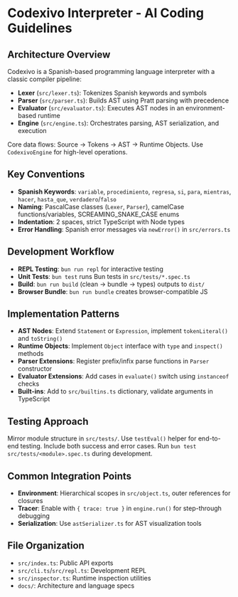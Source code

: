 # Codexivo Interpreter - AI Coding Guidelines

## Architecture Overview
Codexivo is a Spanish-based programming language interpreter with a classic compiler pipeline:
- **Lexer** (`src/lexer.ts`): Tokenizes Spanish keywords and symbols
- **Parser** (`src/parser.ts`): Builds AST using Pratt parsing with precedence
- **Evaluator** (`src/evaluator.ts`): Executes AST nodes in an environment-based runtime
- **Engine** (`src/engine.ts`): Orchestrates parsing, AST serialization, and execution

Core data flows: Source → Tokens → AST → Runtime Objects. Use `CodexivoEngine` for high-level operations.

## Key Conventions
- **Spanish Keywords**: `variable`, `procedimiento`, `regresa`, `si`, `para`, `mientras`, `hacer`, `hasta_que`, `verdadero`/`falso`
- **Naming**: PascalCase classes (`Lexer`, `Parser`), camelCase functions/variables, SCREAMING_SNAKE_CASE enums
- **Indentation**: 2 spaces, strict TypeScript with Node types
- **Error Handling**: Spanish error messages via `newError()` in `src/errors.ts`

## Development Workflow
- **REPL Testing**: `bun run repl` for interactive testing
- **Unit Tests**: `bun test` runs Bun tests in `src/tests/*.spec.ts`
- **Build**: `bun run build` (clean → bundle → types) outputs to `dist/`
- **Browser Bundle**: `bun run bundle` creates browser-compatible JS

## Implementation Patterns
- **AST Nodes**: Extend `Statement` or `Expression`, implement `tokenLiteral()` and `toString()`
- **Runtime Objects**: Implement `Object` interface with `type` and `inspect()` methods
- **Parser Extensions**: Register prefix/infix parse functions in `Parser` constructor
- **Evaluator Extensions**: Add cases in `evaluate()` switch using `instanceof` checks
- **Built-ins**: Add to `src/builtins.ts` dictionary, validate arguments in TypeScript

## Testing Approach
Mirror module structure in `src/tests/`. Use `testEval()` helper for end-to-end testing. Include both success and error cases. Run `bun test src/tests/<module>.spec.ts` during development.

## Common Integration Points
- **Environment**: Hierarchical scopes in `src/object.ts`, outer references for closures
- **Tracer**: Enable with `{ trace: true }` in `engine.run()` for step-through debugging
- **Serialization**: Use `astSerializer.ts` for AST visualization tools

## File Organization
- `src/index.ts`: Public API exports
- `src/cli.ts`/`src/repl.ts`: Development REPL
- `src/inspector.ts`: Runtime inspection utilities
- `docs/`: Architecture and language specs
